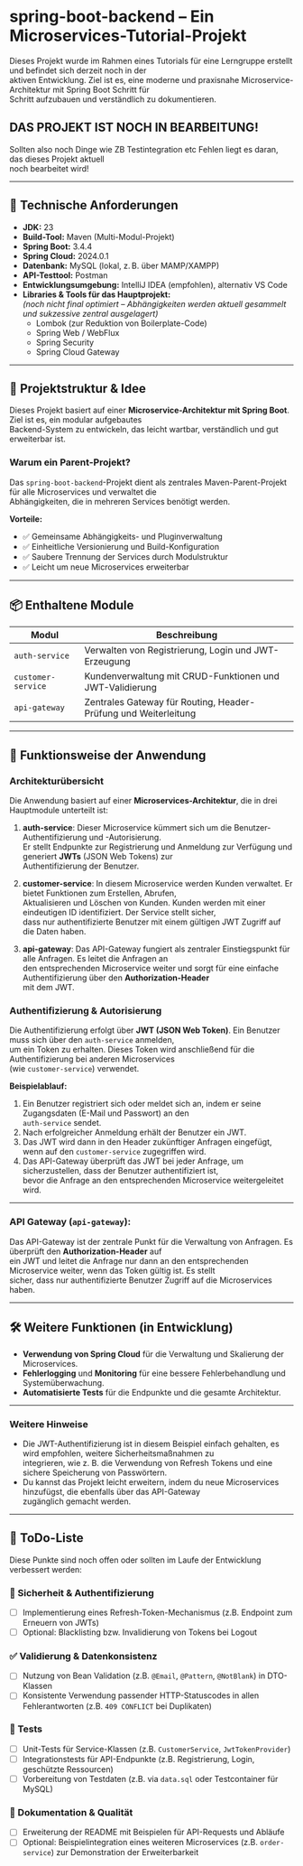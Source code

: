 # spring-boot-backend – Ein Microservices-Tutorial-Projekt

Dieses Projekt wurde im Rahmen eines Tutorials für eine Lerngruppe erstellt und befindet sich derzeit noch in der  
aktiven Entwicklung. Ziel ist es, eine moderne und praxisnahe Microservice-Architektur mit Spring Boot Schritt für  
Schritt aufzubauen und verständlich zu dokumentieren.

## DAS PROJEKT IST NOCH IN BEARBEITUNG!
Sollten also noch Dinge wie ZB Testintegration etc Fehlen liegt es daran, das dieses Projekt aktuell  
noch bearbeitet wird!

---

## 🔧 Technische Anforderungen

- **JDK:** 23
- **Build-Tool:** Maven (Multi-Modul-Projekt)
- **Spring Boot:** 3.4.4
- **Spring Cloud:** 2024.0.1
- **Datenbank:** MySQL (lokal, z. B. über MAMP/XAMPP)
- **API-Testtool:** Postman
- **Entwicklungsumgebung:** IntelliJ IDEA (empfohlen), alternativ VS Code
- **Libraries & Tools für das Hauptprojekt:**  
  *(noch nicht final optimiert – Abhängigkeiten werden aktuell gesammelt und sukzessive zentral ausgelagert)*
  - Lombok (zur Reduktion von Boilerplate-Code)
  - Spring Web / WebFlux
  - Spring Security
  - Spring Cloud Gateway

---

## 🧠 Projektstruktur & Idee

Dieses Projekt basiert auf einer **Microservice-Architektur mit Spring Boot**. Ziel ist es, ein modular aufgebautes  
Backend-System zu entwickeln, das leicht wartbar, verständlich und gut erweiterbar ist.

### Warum ein Parent-Projekt?

Das `spring-boot-backend`-Projekt dient als zentrales Maven-Parent-Projekt für alle Microservices und verwaltet die  
Abhängigkeiten, die in mehreren Services benötigt werden.

**Vorteile:**

- ✅ Gemeinsame Abhängigkeits- und Pluginverwaltung
- ✅ Einheitliche Versionierung und Build-Konfiguration
- ✅ Saubere Trennung der Services durch Modulstruktur
- ✅ Leicht um neue Microservices erweiterbar

---

## 📦 Enthaltene Module

| Modul              | Beschreibung                                                    |
|--------------------|-----------------------------------------------------------------|
| `auth-service`     | Verwalten von Registrierung, Login und JWT-Erzeugung            |
| `customer-service` | Kundenverwaltung mit CRUD-Funktionen und JWT-Validierung        |
| `api-gateway`      | Zentrales Gateway für Routing, Header-Prüfung und Weiterleitung |

---

## 🚀 Funktionsweise der Anwendung

### **Architekturübersicht**

Die Anwendung basiert auf einer **Microservices-Architektur**, die in drei Hauptmodule unterteilt ist:

1. **auth-service**: Dieser Microservice kümmert sich um die Benutzer-Authentifizierung und -Autorisierung.  
Er stellt Endpunkte zur Registrierung und Anmeldung zur Verfügung und generiert **JWTs** (JSON Web Tokens) zur  
Authentifizierung der Benutzer.

2. **customer-service**: In diesem Microservice werden Kunden verwaltet. Er bietet Funktionen zum Erstellen, Abrufen,  
Aktualisieren und Löschen von Kunden. Kunden werden mit einer eindeutigen ID identifiziert. Der Service stellt sicher,  
dass nur authentifizierte Benutzer mit einem gültigen JWT Zugriff auf die Daten haben.

3. **api-gateway**: Das API-Gateway fungiert als zentraler Einstiegspunkt für alle Anfragen. Es leitet die Anfragen an  
den entsprechenden Microservice weiter und sorgt für eine einfache Authentifizierung über den **Authorization-Header**  
mit dem JWT.

### **Authentifizierung & Autorisierung**

Die Authentifizierung erfolgt über **JWT (JSON Web Token)**. Ein Benutzer muss sich über den `auth-service` anmelden,  
um ein Token zu erhalten. Dieses Token wird anschließend für die Authentifizierung bei anderen Microservices  
(wie `customer-service`) verwendet.

**Beispielablauf:**

1. Ein Benutzer registriert sich oder meldet sich an, indem er seine Zugangsdaten (E-Mail und Passwort) an den  
`auth-service` sendet.
2. Nach erfolgreicher Anmeldung erhält der Benutzer ein JWT.
3. Das JWT wird dann in den Header zukünftiger Anfragen eingefügt, wenn auf den `customer-service` zugegriffen wird.
4. Das API-Gateway überprüft das JWT bei jeder Anfrage, um sicherzustellen, dass der Benutzer authentifiziert ist,  
bevor die Anfrage an den entsprechenden Microservice weitergeleitet wird.

---

### **API Gateway** (`api-gateway`):

Das API-Gateway ist der zentrale Punkt für die Verwaltung von Anfragen. Es überprüft den **Authorization-Header** auf  
ein JWT und leitet die Anfrage nur dann an den entsprechenden Microservice weiter, wenn das Token gültig ist. Es stellt  
sicher, dass nur authentifizierte Benutzer Zugriff auf die Microservices haben.

---

## 🛠️ Weitere Funktionen (in Entwicklung)

- **Verwendung von Spring Cloud** für die Verwaltung und Skalierung der Microservices.
- **Fehlerlogging** und **Monitoring** für eine bessere Fehlerbehandlung und Systemüberwachung.
- **Automatisierte Tests** für die Endpunkte und die gesamte Architektur.

---

### Weitere Hinweise

- Die JWT-Authentifizierung ist in diesem Beispiel einfach gehalten, es wird empfohlen, weitere Sicherheitsmaßnahmen zu  
integrieren, wie z. B. die Verwendung von Refresh Tokens und eine sichere Speicherung von Passwörtern.
- Du kannst das Projekt leicht erweitern, indem du neue Microservices hinzufügst, die ebenfalls über das API-Gateway  
zugänglich gemacht werden.

---

## 📝 ToDo-Liste

Diese Punkte sind noch offen oder sollten im Laufe der Entwicklung verbessert werden:

### 🔐 Sicherheit & Authentifizierung
- [ ] Implementierung eines Refresh-Token-Mechanismus (z.B. Endpoint zum Erneuern von JWTs)
- [ ] Optional: Blacklisting bzw. Invalidierung von Tokens bei Logout

### ✅ Validierung & Datenkonsistenz
- [ ] Nutzung von Bean Validation (z.B. `@Email`, `@Pattern`, `@NotBlank`) in DTO-Klassen
- [ ] Konsistente Verwendung passender HTTP-Statuscodes in allen Fehlerantworten (z.B. `409 CONFLICT` bei Duplikaten)

### 🧪 Tests
- [ ] Unit-Tests für Service-Klassen (z.B. `CustomerService`, `JwtTokenProvider`)
- [ ] Integrationstests für API-Endpunkte (z.B. Registrierung, Login, geschützte Ressourcen)
- [ ] Vorbereitung von Testdaten (z.B. via `data.sql` oder Testcontainer für MySQL)

### 📄 Dokumentation & Qualität
- [ ] Erweiterung der README mit Beispielen für API-Requests und Abläufe
- [ ] Optional: Beispielintegration eines weiteren Microservices (z.B. `order-service`) zur Demonstration der Erweiterbarkeit
